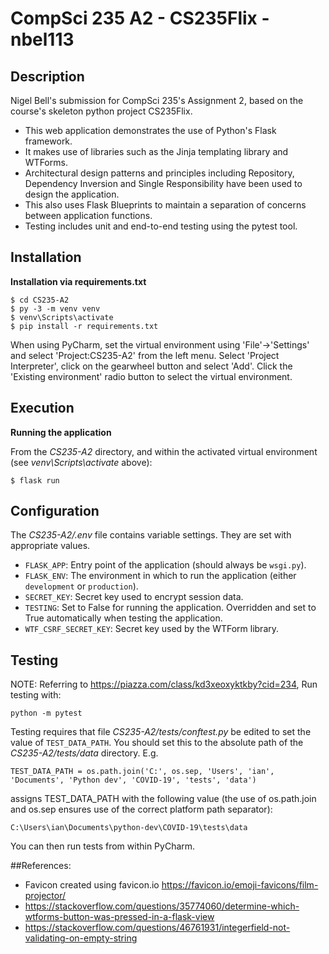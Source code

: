 # CompSci 235 A2 - CS235Flix - nbel113

## Description
Nigel Bell's submission for CompSci 235's Assignment 2, based on the course's skeleton python project CS235Flix.

* This web application demonstrates the use of Python's Flask framework. 
* It makes use of libraries such as the Jinja templating library and WTForms. 
* Architectural design patterns and principles including Repository, Dependency Inversion and Single Responsibility have been used to design the application. 
* This also uses Flask Blueprints to maintain a separation of concerns between application functions. 
* Testing includes unit and end-to-end testing using the pytest tool. 

## Installation

**Installation via requirements.txt**

```shell
$ cd CS235-A2
$ py -3 -m venv venv
$ venv\Scripts\activate
$ pip install -r requirements.txt
```

When using PyCharm, set the virtual environment using 'File'->'Settings' and select 'Project:CS235-A2' from the left menu. Select 'Project Interpreter', click on the gearwheel button and select 'Add'. Click the 'Existing environment' radio button to select the virtual environment. 

## Execution

**Running the application**

From the *CS235-A2* directory, and within the activated virtual environment (see *venv\Scripts\activate* above):

````shell
$ flask run
```` 


## Configuration

The *CS235-A2/.env* file contains variable settings. They are set with appropriate values.

* `FLASK_APP`: Entry point of the application (should always be `wsgi.py`).
* `FLASK_ENV`: The environment in which to run the application (either `development` or `production`).
* `SECRET_KEY`: Secret key used to encrypt session data.
* `TESTING`: Set to False for running the application. Overridden and set to True automatically when testing the application.
* `WTF_CSRF_SECRET_KEY`: Secret key used by the WTForm library.


## Testing
NOTE: Referring to https://piazza.com/class/kd3xeoxyktkby?cid=234, Run testing with:
```
python -m pytest
```


Testing requires that file *CS235-A2/tests/conftest.py* be edited to set the value of `TEST_DATA_PATH`. You should set this to the absolute path of the *CS235-A2/tests/data* directory. 
E.g. 

`TEST_DATA_PATH = os.path.join('C:', os.sep, 'Users', 'ian', 'Documents', 'Python dev', 'COVID-19', 'tests', 'data')`

assigns TEST_DATA_PATH with the following value (the use of os.path.join and os.sep ensures use of the correct platform path separator):

`C:\Users\ian\Documents\python-dev\COVID-19\tests\data`

You can then run tests from within PyCharm.


##References:
* Favicon created using favicon.io https://favicon.io/emoji-favicons/film-projector/
* https://stackoverflow.com/questions/35774060/determine-which-wtforms-button-was-pressed-in-a-flask-view
* https://stackoverflow.com/questions/46761931/integerfield-not-validating-on-empty-string